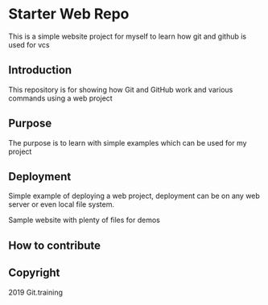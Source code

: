 # Starter Web Repo

This is a simple website project for myself to learn how git and github is used for vcs
## Introduction
This repository is for showing how Git and GitHub work and various commands using a web project

## Purpose

The purpose is to learn with simple examples which can be used for my project

## Deployment

Simple example of deploying a web project, deployment can be on any web server or even local file system.

Sample website with plenty of files for demos

## How to contribute

## Copyright 

2019 Git.training 